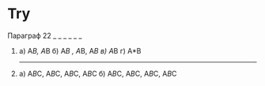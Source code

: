 # Try
Параграф 22
      _             _ _     _         _        _
1. а) А*В, А*В  б)  А*В , А*В, А*В в) А*В г) А*В
      _ _    _   _  _          _    _ _ _    _ _      _
2. а) А*В*С, А*В*С, А*В*С, А*В*С б) А*В*С, А*В*С, А*В*С, А*В*С
